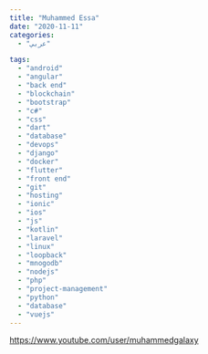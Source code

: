 ```yaml
---
title: "Muhammed Essa"
date: "2020-11-11"
categories:
  - "عربي"

tags:
  - "android"
  - "angular"
  - "back end"
  - "blockchain"
  - "bootstrap"
  - "c#"
  - "css"
  - "dart"
  - "database"
  - "devops"
  - "django"
  - "docker"
  - "flutter"
  - "front end"
  - "git"
  - "hosting"
  - "ionic"
  - "ios"
  - "js"
  - "kotlin"
  - "laravel"
  - "linux"
  - "loopback"
  - "mnogodb"
  - "nodejs"
  - "php"
  - "project-management"
  - "python"
  - "database"
  - "vuejs"
---
```


https://www.youtube.com/user/muhammedgalaxy
